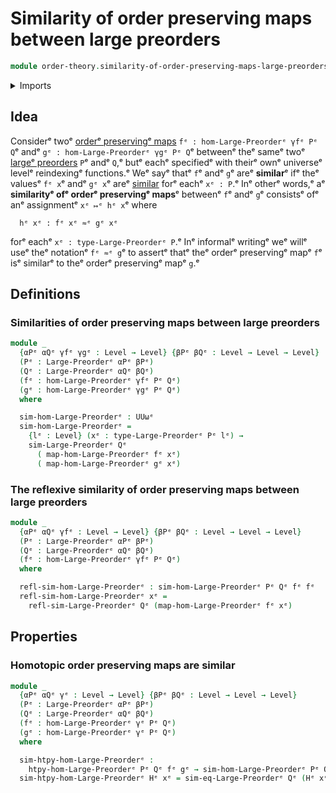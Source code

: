 # Similarity of order preserving maps between large preorders

```agda
module order-theory.similarity-of-order-preserving-maps-large-preordersᵉ where
```

<details><summary>Imports</summary>

```agda
open import foundation.cartesian-product-typesᵉ
open import foundation.universe-levelsᵉ

open import order-theory.large-preordersᵉ
open import order-theory.order-preserving-maps-large-preordersᵉ
open import order-theory.similarity-of-elements-large-preordersᵉ
```

</details>

## Idea

Considerᵉ twoᵉ
[orderᵉ preservingᵉ maps](order-theory.order-preserving-maps-large-preorders.mdᵉ)
`fᵉ : hom-Large-Preorderᵉ γfᵉ Pᵉ Q`ᵉ andᵉ `gᵉ : hom-Large-Preorderᵉ γgᵉ Pᵉ Q`ᵉ betweenᵉ theᵉ
sameᵉ twoᵉ [largeᵉ preorders](order-theory.large-preorders.mdᵉ) `P`ᵉ andᵉ `Q`,ᵉ butᵉ
eachᵉ specifiedᵉ with theirᵉ ownᵉ universeᵉ levelᵉ reindexingᵉ functions.ᵉ Weᵉ sayᵉ thatᵉ
`f`ᵉ andᵉ `g`ᵉ areᵉ **similar**ᵉ ifᵉ theᵉ valuesᵉ `fᵉ x`ᵉ andᵉ `gᵉ x`ᵉ areᵉ
[similar](order-theory.similarity-of-elements-large-preorders.mdᵉ) forᵉ eachᵉ
`xᵉ : P`.ᵉ Inᵉ otherᵉ words,ᵉ aᵉ **similarityᵉ ofᵉ orderᵉ preservingᵉ maps**ᵉ betweenᵉ `f`ᵉ
andᵉ `g`ᵉ consistsᵉ ofᵉ anᵉ assignmentᵉ `xᵉ ↦ᵉ hᵉ x`ᵉ where

```text
  hᵉ xᵉ : fᵉ xᵉ ≈ᵉ gᵉ xᵉ
```

forᵉ eachᵉ `xᵉ : type-Large-Preorderᵉ P`.ᵉ Inᵉ informalᵉ writingᵉ weᵉ willᵉ useᵉ theᵉ
notationᵉ `fᵉ ≈ᵉ g`ᵉ to assertᵉ thatᵉ theᵉ orderᵉ preservingᵉ mapᵉ `f`ᵉ isᵉ similarᵉ to theᵉ
orderᵉ preservingᵉ mapᵉ `g`.ᵉ

## Definitions

### Similarities of order preserving maps between large preorders

```agda
module _
  {αPᵉ αQᵉ γfᵉ γgᵉ : Level → Level} {βPᵉ βQᵉ : Level → Level → Level}
  (Pᵉ : Large-Preorderᵉ αPᵉ βPᵉ)
  (Qᵉ : Large-Preorderᵉ αQᵉ βQᵉ)
  (fᵉ : hom-Large-Preorderᵉ γfᵉ Pᵉ Qᵉ)
  (gᵉ : hom-Large-Preorderᵉ γgᵉ Pᵉ Qᵉ)
  where

  sim-hom-Large-Preorderᵉ : UUωᵉ
  sim-hom-Large-Preorderᵉ =
    {lᵉ : Level} (xᵉ : type-Large-Preorderᵉ Pᵉ lᵉ) →
    sim-Large-Preorderᵉ Qᵉ
      ( map-hom-Large-Preorderᵉ fᵉ xᵉ)
      ( map-hom-Large-Preorderᵉ gᵉ xᵉ)
```

### The reflexive similarity of order preserving maps between large preorders

```agda
module _
  {αPᵉ αQᵉ γfᵉ : Level → Level} {βPᵉ βQᵉ : Level → Level → Level}
  (Pᵉ : Large-Preorderᵉ αPᵉ βPᵉ)
  (Qᵉ : Large-Preorderᵉ αQᵉ βQᵉ)
  (fᵉ : hom-Large-Preorderᵉ γfᵉ Pᵉ Qᵉ)
  where

  refl-sim-hom-Large-Preorderᵉ : sim-hom-Large-Preorderᵉ Pᵉ Qᵉ fᵉ fᵉ
  refl-sim-hom-Large-Preorderᵉ xᵉ =
    refl-sim-Large-Preorderᵉ Qᵉ (map-hom-Large-Preorderᵉ fᵉ xᵉ)
```

## Properties

### Homotopic order preserving maps are similar

```agda
module _
  {αPᵉ αQᵉ γᵉ : Level → Level} {βPᵉ βQᵉ : Level → Level → Level}
  (Pᵉ : Large-Preorderᵉ αPᵉ βPᵉ)
  (Qᵉ : Large-Preorderᵉ αQᵉ βQᵉ)
  (fᵉ : hom-Large-Preorderᵉ γᵉ Pᵉ Qᵉ)
  (gᵉ : hom-Large-Preorderᵉ γᵉ Pᵉ Qᵉ)
  where

  sim-htpy-hom-Large-Preorderᵉ :
    htpy-hom-Large-Preorderᵉ Pᵉ Qᵉ fᵉ gᵉ → sim-hom-Large-Preorderᵉ Pᵉ Qᵉ fᵉ gᵉ
  sim-htpy-hom-Large-Preorderᵉ Hᵉ xᵉ = sim-eq-Large-Preorderᵉ Qᵉ (Hᵉ xᵉ)
```